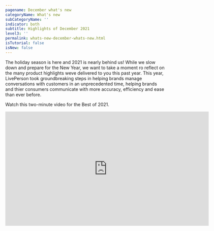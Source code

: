 ```yaml
---
pagename: December what's new
categoryName: What's new
subCategoryName: ''
indicator: both
subtitle: Highlights of December 2021
level3: ''
permalink: whats-new-december-whats-new.html
isTutorial: false
isNew: false
---
```


The holiday season is here and 2021 is nearly behind us! While we slow down and prepare for the New Year, we want to take a moment ro reflect on the many product highlights weve delivered to you this past year. This year, LivePerson took groundbreaking steps in helping brands manage conversations with customers in an unprecedented time, helping brands and thier consumers communicate with more accuracy, efficiency and ease than ever before. 

Watch this two-minute video for the Best of 2021.

<iframe style="max-width: 750px;" src="https://player.vimeo.com/video/659733216?autoplay=1&loop=1&title=0&byline=0&portrait=0" width="640" height="360" frameborder="0" allow="autoplay; fullscreen" allowfullscreen></iframe>
